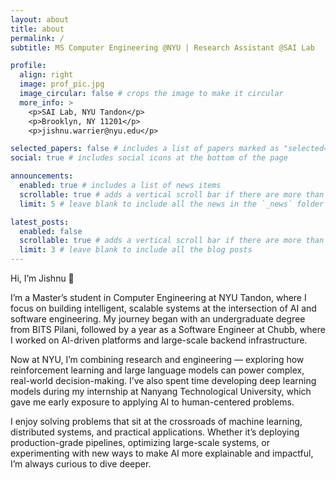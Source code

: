 ```yaml
---
layout: about
title: about
permalink: /
subtitle: MS Computer Engineering @NYU | Research Assistant @SAI Lab

profile:
  align: right
  image: prof_pic.jpg
  image_circular: false # crops the image to make it circular
  more_info: >
    <p>SAI Lab, NYU Tandon</p>
    <p>Brooklyn, NY 11201</p>
    <p>jishnu.warrier@nyu.edu</p>

selected_papers: false # includes a list of papers marked as "selected={true}"
social: true # includes social icons at the bottom of the page

announcements:
  enabled: true # includes a list of news items
  scrollable: true # adds a vertical scroll bar if there are more than 3 news items
  limit: 5 # leave blank to include all the news in the `_news` folder

latest_posts:
  enabled: false
  scrollable: true # adds a vertical scroll bar if there are more than 3 new posts items
  limit: 3 # leave blank to include all the blog posts
---
```


Hi, I’m Jishnu 👋

I’m a Master’s student in Computer Engineering at NYU Tandon, where I focus on building intelligent, scalable systems at the intersection of AI and software engineering. My journey began with an undergraduate degree from BITS Pilani, followed by a year as a Software Engineer at Chubb, where I worked on AI-driven platforms and large-scale backend infrastructure.

Now at NYU, I’m combining research and engineering — exploring how reinforcement learning and large language models can power complex, real-world decision-making. I’ve also spent time developing deep learning models during my internship at Nanyang Technological University, which gave me early exposure to applying AI to human-centered problems.

I enjoy solving problems that sit at the crossroads of machine learning, distributed systems, and practical applications. Whether it’s deploying production-grade pipelines, optimizing large-scale systems, or experimenting with new ways to make AI more explainable and impactful, I’m always curious to dive deeper.
